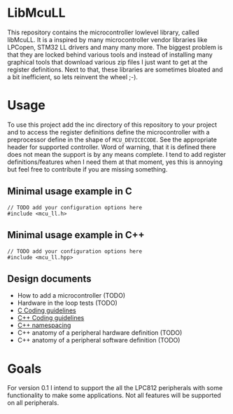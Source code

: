 # LibMcuLL
This repository contains the microcontroller lowlevel library, called libMcuLL. It is a inspired by many microcontroller vendor libraries like LPCopen, STM32 LL drivers and many many more. The biggest problem is that they are locked behind various tools and instead of installing many graphical tools that download various zip files I just want to get at the register definitions. Next to that, these libraries are sometimes bloated and a bit inefficient, so lets reinvent the wheel ;-).
# Usage
To use this project add the inc directory of this repository to your project and to access the register definitions define the microcontroller with a preprocessor define in the shape of ```MCU_DEVICECODE```. See the appropriate header for supported controller. Word of warning, that it is defined there does not mean the support is by any means complete. I tend to add register definitions/features when I need them at that moment, yes this is annoying but feel free to contribute if you are missing something.
## Minimal usage example in C
```
// TODO add your configuration options here
#include <mcu_ll.h>
```
## Minimal usage example in C++
```
// TODO add your configuration options here
#include <mcu_ll.hpp>
```
## Design documents
* How to add a microcontroller (TODO)
* Hardware in the loop tests (TODO)
* [C Coding guidelines](doc/C_coding_guidelines.md)
* [C++ Coding guidelines](doc/CPP_coding_guidelines.md)
* [C++ namespacing](doc/CPP_namespaces.md)
* C++ anatomy of a peripheral hardware definition (TODO)
* C++ anatomy of a peripheral software definition (TODO)
# Goals
For version 0.1 I intend to support the all the LPC812 peripherals with some functionality to make some applications. Not all features will be supported on all peripherals.
